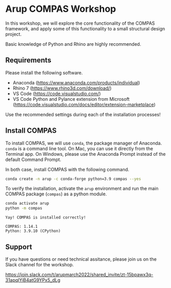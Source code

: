 # Arup COMPAS Workshop

In this workshop, we will explore the core functionality of the COMPAS framework,
and apply some of this functionality to a small structural design project.

Basic knowledge of Python and Rhino are highly recommended.

## Requirements

Please install the following software.

* Anaconda (https://www.anaconda.com/products/individual)
* Rhino 7 (https://www.rhino3d.com/download/)
* VS Code (https://code.visualstudio.com/)
* VS Code Python and Pylance extension from Microsoft (https://code.visualstudio.com/docs/editor/extension-marketplace)

Use the recommended settings during each of the installation processes!

## Install COMPAS

To install COMPAS, we will use `conda`, the package manager of Anaconda.
`conda` is a command line tool.
On Mac, you can use it directly from the Terminal app.
On Windows, please use the Anaconda Prompt instead of the default Command Prompt.

In both case, install COMPAS with the following command.

```bash
conda create -n arup -c conda-forge python=3.9 compas --yes 
```

To verify the installation, activate the `arup` environment and run the main COMPAS package (`compas`) as a python module.

```bash
conda activate arup
python -m compas
```

```none
Yay! COMPAS is installed correctly!

COMPAS: 1.14.1
Python: 3.9.10 (CPython)
```

## Support

If you have questions or need technical assitance, please join us on the Slack channel for the workshop.

https://join.slack.com/t/arupmarch2022/shared_invite/zt-15bpawx3q-31apqIYiB4atG9YPx5_dLg
